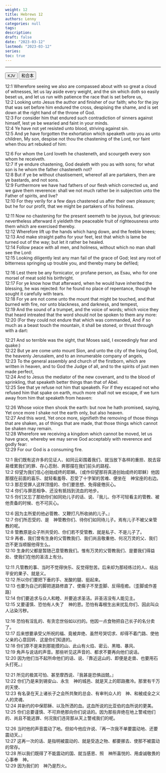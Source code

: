 ```yaml
---
weight: 12
title: Hebrews 12
authors: Lenny
categories: null
tags: 
description: 
draft: false
date: "2023-03-12"
lastmod: "2023-03-12"
series:
toc: true
---
```



<!--more-->
---

<!-- Tab links -->
<div class="tab">
  <button class="tablinks active" onclick="tablabel(event, 'english')">KJV</button>
  <button class="tablinks" onclick="tablabel(event, 'chinese')">和合本</button>
  
</div>

<!-- Tab content -->
<div id="english" class="tabcontent" style="display:block">

12:1 Wherefore seeing we also are compassed about with so great a cloud of witnesses, let us lay aside every weight, and the sin which doth so easily beset us, and let us run with patience the race that is set before us,  
12:2 Looking unto Jesus the author and finisher of our faith; who for the joy that was set before him endured the cross, despising the shame, and is set down at the right hand of the throne of God.  
12:3 For consider him that endured such contradiction of sinners against himself, lest ye be wearied and faint in your minds.  
12:4 Ye have not yet resisted unto blood, striving against sin.  
12:5 And ye have forgotten the exhortation which speaketh unto you as unto children, My son, despise not thou the chastening of the Lord, nor faint when thou art rebuked of him:  

12:6 For whom the Lord loveth he chasteneth, and scourgeth every son whom he receiveth.  
12:7 If ye endure chastening, God dealeth with you as with sons; for what son is he whom the father chasteneth not?  
12:8 But if ye be without chastisement, whereof all are partakers, then are ye bastards, and not sons.  
12:9 Furthermore we have had fathers of our flesh which corrected us, and we gave them reverence: shall we not much rather be in subjection unto the Father of spirits, and live?  
12:10 For they verily for a few days chastened us after their own pleasure; but he for our profit, that we might be partakers of his holiness.  

12:11 Now no chastening for the present seemeth to be joyous, but grievous: nevertheless afterward it yieldeth the peaceable fruit of righteousness unto them which are exercised thereby.  
12:12 Wherefore lift up the hands which hang down, and the feeble knees;  
12:13 And make straight paths for your feet, lest that which is lame be turned out of the way; but let it rather be healed.  
12:14 Follow peace with all men, and holiness, without which no man shall see the Lord:  
12:15 Looking diligently lest any man fail of the grace of God; lest any root of bitterness springing up trouble you, and thereby many be defiled;  

12:16 Lest there be any fornicator, or profane person, as Esau, who for one morsel of meat sold his birthright.  
12:17 For ye know how that afterward, when he would have inherited the blessing, he was rejected: for he found no place of repentance, though he sought it carefully with tears.  
12:18 For ye are not come unto the mount that might be touched, and that burned with fire, nor unto blackness, and darkness, and tempest,  
12:19 And the sound of a trumpet, and the voice of words; which voice they that heard intreated that the word should not be spoken to them any more:  
12:20 (For they could not endure that which was commanded, And if so much as a beast touch the mountain, it shall be stoned, or thrust through with a dart:  

12:21 And so terrible was the sight, that Moses said, I exceedingly fear and quake:)  
12:22 But ye are come unto mount Sion, and unto the city of the living God, the heavenly Jerusalem, and to an innumerable company of angels,  
12:23 To the general assembly and church of the firstborn, which are written in heaven, and to God the Judge of all, and to the spirits of just men made perfect,  
12:24 And to Jesus the mediator of the new covenant, and to the blood of sprinkling, that speaketh better things than that of Abel.  
12:25 See that ye refuse not him that speaketh. For if they escaped not who refused him that spake on earth, much more shall not we escape, if we turn away from him that speaketh from heaven:  

12:26 Whose voice then shook the earth: but now he hath promised, saying, Yet once more I shake not the earth only, but also heaven.  
12:27 And this word, Yet once more, signifieth the removing of those things that are shaken, as of things that are made, that those things which cannot be shaken may remain.  
12:28 Wherefore we receiving a kingdom which cannot be moved, let us have grace, whereby we may serve God acceptably with reverence and godly fear:  
12:29 For our God is a consuming fire.  


</div>

<div id="chinese" class="tabcontent">

12:1 我们既有这许多的见证人、如同云彩围着我们、就当放下各样的重担、脱去容易缠累我们的罪、存心忍耐、奔那摆在我们前头的路程、  
12:2 仰望为我们信心创始成终的耶稣。〔或作仰望那将真道创始成终的耶稣〕他因那摆在前面的喜乐、就轻看羞辱、忍受了十字架的苦难、便坐在　神宝座的右边。  
12:3 那忍受罪人这样顶撞的、你们要思想、免得疲倦灰心。  
12:4 你们与罪恶相争、还没有抵挡到流血的地步。  
12:5 你们又忘了那劝你们如同劝儿子的话、说、『我儿、你不可轻看主的管教、被他责备的时候、也不可灰心。  
 
12:6 因为主所爱的他必管教、又鞭打凡所收纳的儿子。』  
12:7 你们所忍受的、是　神管教你们、待你们如同待儿子。焉有儿子不被父亲管教的呢。  
12:8 管教原是众子所共受的、你们若不受管教、就是私子、不是儿子了。  
12:9 再者、我们曾有生身的父管教我们、我们尚且敬重他、何况万灵的父、我们岂不更当顺服他得生么。  
12:10 生身的父都是暂随己意管教我们。惟有万灵的父管教我们、是要我们得益处、使我们在他的圣洁上有分。  
 
12:11 凡管教的事、当时不觉得快乐、反觉得愁苦。后来却为那经练过的人、结出平安的果子、就是义。  
12:12 所以你们要把下垂的手、发酸的腿、挺起来。  
12:13 也要为自己的脚把道路修直了、使瘸子不至歪脚、反得痊癒。〔歪脚或作差路〕  
12:14 你们要追求与众人和睦、并要追求圣洁。非圣洁没有人能见主。  
12:15 又要谨慎、恐怕有人失了　神的恩。恐怕有毒根生出来扰乱你们、因此叫众人沾染污秽。  
 
12:16 恐怕有淫乱的、有贪恋世俗如以扫的。他因一点食物把自己长子的名分卖了。  
12:17 后来想要承受父所祝的福、竟被弃绝、虽然号哭切求、却得不着门路、使他父亲的心意回转、这是你们知道的。  
12:18 你们原不是来到那能摸的山、此山有火焰、密云、黑暗、暴风、  
12:19 角声与说话的声音。那些听见这声音的、都求不要再向他们说话。  
12:20 因为他们当不起所命他们的话、说、『靠近这山的、即便是走兽、也要用石头打死。』  
 
12:21 所见的极其可怕、甚至摩西说、『我甚是恐惧战兢。』  
12:22 你们乃是来到锡安山、永生　神的城邑、就是天上的耶路撒冷。那里有千万的天使、  
12:23 有名录在天上诸长子之会所共聚的总会、有审判众人的　神、和被成全之义人的灵魂、  
12:24 并新约的中保耶稣、以及所洒的血。这血所说的比亚伯的血所说的更美。  
12:25 你们总要谨慎、不可弃绝那向你们说话的。因为那些弃绝在地上警戒他们的、尚且不能逃罪、何况我们违背那从天上警戒我们的呢。  
 
12:26 当时他的声音震动了地。但如今他应许说、『再一次我不单要震动地、还要震动天。』  
12:27 这再一次的话、是指明被震动的、就是受造之物、都要挪去、使那不被震动的常存。  
12:28 所以我们既得了不能震动的国、就当感恩、照　神所喜悦的、用虔诚敬畏的心事奉　神。  
12:29 因为我们的　神乃是烈火。  
</div>